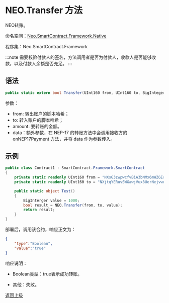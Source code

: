 # NEO.Transfer 方法

NEO转账。

命名空间：[Neo.SmartContract.Framework.Native](../../native.md)

程序集：Neo.SmartContract.Framework

:::note
需要校验付款人的签名，方法调用者是否为付款人，收款人是否能够收款，以及付款人余额是否充足。
:::
## 语法

```c#
public static extern bool Transfer(UInt160 from, UInt160 to, BigInteger amount, object data = null);
```

参数：

- from: 转出账户的脚本哈希；
- to: 转入账户的脚本哈希；
- amount: 要转账的金额。
- data：额外参数，在 NEP-17 的转账方法中会调用接收方的 onNEP17Payment 方法，并将 data 作为参数传入。

## 示例

```c#
public class Contract1 : SmartContract.Framework.SmartContract
{
    private static readonly UInt160 from = "NXsG3zwpwcfvBiA3bNMx6mWZGEro9ZqTqM".ToScriptHash();
    private static readonly UInt160 to = "NXjtqYERuvSWGawjVux8UerNejvwdYg7eE".ToScriptHash();

    public static object Test()
    {
        BigInterger value = 1000;
        bool result = NEO.Transfer(from, to, value);
        return result;
    }
}
```
部署后，调用该合约，响应正文为：

```json
{
	"type":"Boolean",
	"value":"true"
}
```

响应说明：

- Boolean类型：true表示成功转账。

- 其他：失败。

[返回上级](../Neo.md)
